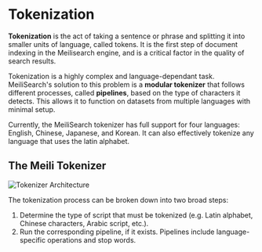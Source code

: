 # Tokenization

**Tokenization** is the act of taking a sentence or phrase and splitting it into smaller units of language, called tokens. It is the first step of document indexing in the Meilisearch engine, and is a critical factor in the quality of search results.

Tokenization is a highly complex and language-dependant task. MeiliSearch's solution to this problem is a **modular tokenizer** that follows different processes, called **pipelines**, based on the type of characters it detects. This allows it to function on datasets from multiple languages with minimal setup.

Currently, the MeiliSearch tokenizer has full support for four languages: English, Chinese, Japanese, and Korean. It can also effectively tokenize any language that uses the latin alphabet.

## The Meili Tokenizer

![Tokenizer Architecture](https://user-images.githubusercontent.com/6482087/102896344-8560d200-4466-11eb-8cfe-b4ae8741093b.jpg)

The tokenization process can be broken down into two broad steps:
1. Determine the type of script that must be tokenized (e.g. Latin alphabet, Chinese characters, Arabic script, etc.).
2. Run the corresponding pipeline, if it exists. Pipelines include language-specific operations and stop words.
